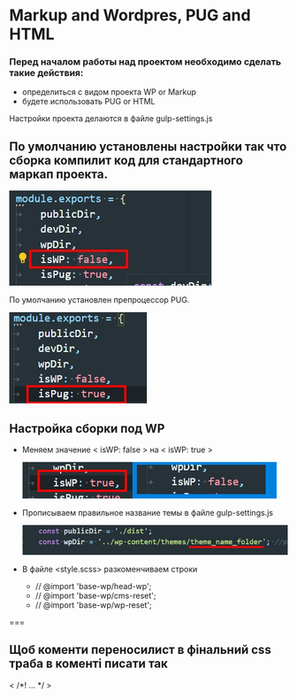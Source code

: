 # Markup and Wordpres, PUG and HTML

### Перед началом работы над проектом необходимо сделать такие действия:

* определиться с видом проекта WP or Markup
* будете использовать PUG or HTML

Настройки проекта делаются в файле gulp-settings.js

## По умолчанию установлены настройки так что сборка компилит код для стандартного маркап проекта.

![Настройка для стандартного маркап проекта](./images/img-01.jpg)

По умолчанию установлен препроцессор PUG.

![По умолчанию установлен препроцессор PUG](./images/img-02.jpg)

## Настройка сборки под WP

* Меняем значение < isWP: false > на < isWP: true >

    ![Меняем значение isWP](./images/img-04.jpg)

* Прописываем правильное название темы в файле gulp-settings.js

    ![Прописываем правильное название темы](./images/img-03.jpg)

* В файле <style.scss> разкоменчиваем строки
    + // @import 'base-wp/head-wp';
    + // @import 'base-wp/cms-reset';
    + // @import 'base-wp/wp-reset';

===

## Щоб коменти переносилист в фінальний css траба в коменті писати так 

< /*! ... */ >
